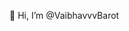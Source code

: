 👋 Hi, I’m @VaibhavvvBarot

<!---
VaibhavvvBarot/VaibhavvvBarot is a ✨ special ✨ repository because its `README.md` (this file) appears on your GitHub profile.
You can click the Preview link to take a look at your changes.
--->
